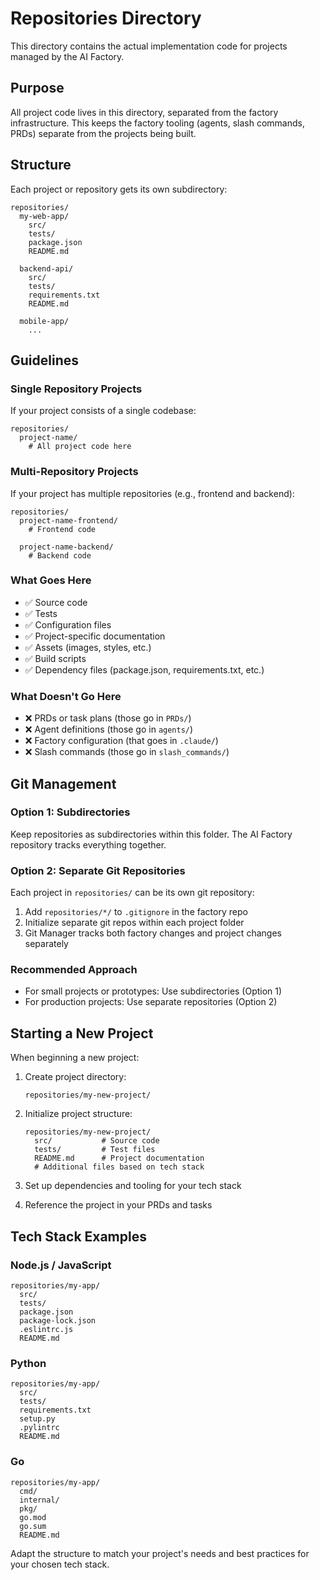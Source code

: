 # Repositories Directory

This directory contains the actual implementation code for projects managed by the AI Factory.

## Purpose

All project code lives in this directory, separated from the factory infrastructure. This keeps the factory tooling (agents, slash commands, PRDs) separate from the projects being built.

## Structure

Each project or repository gets its own subdirectory:

```
repositories/
  my-web-app/
    src/
    tests/
    package.json
    README.md
  
  backend-api/
    src/
    tests/
    requirements.txt
    README.md
  
  mobile-app/
    ...
```

## Guidelines

### Single Repository Projects
If your project consists of a single codebase:
```
repositories/
  project-name/
    # All project code here
```

### Multi-Repository Projects
If your project has multiple repositories (e.g., frontend and backend):
```
repositories/
  project-name-frontend/
    # Frontend code
  
  project-name-backend/
    # Backend code
```

### What Goes Here
- ✅ Source code
- ✅ Tests
- ✅ Configuration files
- ✅ Project-specific documentation
- ✅ Assets (images, styles, etc.)
- ✅ Build scripts
- ✅ Dependency files (package.json, requirements.txt, etc.)

### What Doesn't Go Here
- ❌ PRDs or task plans (those go in `PRDs/`)
- ❌ Agent definitions (those go in `agents/`)
- ❌ Factory configuration (that goes in `.claude/`)
- ❌ Slash commands (those go in `slash_commands/`)

## Git Management

### Option 1: Subdirectories
Keep repositories as subdirectories within this folder. The AI Factory repository tracks everything together.

### Option 2: Separate Git Repositories
Each project in `repositories/` can be its own git repository:
1. Add `repositories/*/` to `.gitignore` in the factory repo
2. Initialize separate git repos within each project folder
3. Git Manager tracks both factory changes and project changes separately

### Recommended Approach
- For small projects or prototypes: Use subdirectories (Option 1)
- For production projects: Use separate repositories (Option 2)

## Starting a New Project

When beginning a new project:

1. Create project directory:
   ```
   repositories/my-new-project/
   ```

2. Initialize project structure:
   ```
   repositories/my-new-project/
     src/           # Source code
     tests/         # Test files
     README.md      # Project documentation
     # Additional files based on tech stack
   ```

3. Set up dependencies and tooling for your tech stack

4. Reference the project in your PRDs and tasks

## Tech Stack Examples

### Node.js / JavaScript
```
repositories/my-app/
  src/
  tests/
  package.json
  package-lock.json
  .eslintrc.js
  README.md
```

### Python
```
repositories/my-app/
  src/
  tests/
  requirements.txt
  setup.py
  .pylintrc
  README.md
```

### Go
```
repositories/my-app/
  cmd/
  internal/
  pkg/
  go.mod
  go.sum
  README.md
```

Adapt the structure to match your project's needs and best practices for your chosen tech stack.

